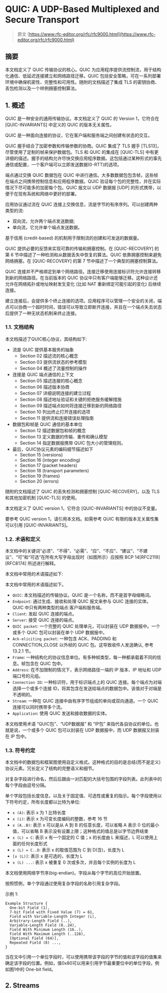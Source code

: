 # QUIC: A UDP-Based Multiplexed and Secure Transport

> 原文 [https://www.rfc-editor.org/rfc/rfc9000.html](https://www.rfc-editor.org/rfc/rfc9000.html)

## 摘要

本文档定义了 QUIC 传输协议的核心。QUIC 为应用程序提供流控制流，用于结构化通信、低延迟连接建立和网络路径迁移。QUIC 包括安全策略，可在一系列部署环境中确保机密性、完整性和可用性。随附的文档描述了集成 TLS 的密钥协商、丢包检测以及一个样例拥塞控制算法。

## 1. 概述

QUIC 是一种安全的通用传输协议。本文档定义了 QUIC 的 Version 1，它符合在 [QUIC-INVARIANTS] 中定义的 QUIC 的版本无关属性。

QUIC 是一种面向连接的协议，它在客户端和服务端之间创建有状态的交互。

QUIC 握手结合了加密参数和传输参数的协商。QUIC 集成了 TLS 握手 [TLS13]，尽管使用了定制的帧来保护数据包。TLS 和 QUIC 的集成在 [QUIC-TLS] 中有更详细的描述。握手的结构允许尽快交换应用程序数据。这包括通过某种形式的事先通信或配置，一个客户端可以立即发送数据(0-RTT)的选项。

端点通过交换 QUIC 数据包在 QUIC 中进行通信。大多数数据包包含帧，这些帧在端点之间携带控制信息和应用程序数据。QUIC 验证每个包的完整性，并在实际情况下尽可能多的加密每个包。QUIC 报文以 UDP 数据报 [UDP] 的形式携带，以便于在现有系统和网络中更好的部署。

应用协议通过流在 QUIC 连接上交换信息，流是字节的有序序列。可以创建两种类型的流:

- 双向流，允许两个端点发送数据;
- 单向流，它允许单个端点发送数据。

基于信用 (credit-based) 的机制用于限制流的创建和可发送的数据量。

QUIC 提供必要的反馈来实现可靠的传输和拥塞控制。在 [QUIC-RECOVERY] 的第 6 节中描述了一种检测和从数据丢失中恢复的算法。QUIC 依靠拥塞控制来避免网络拥塞。在 [QUIC-RECOVERY] 的第 7 节中描述了一个典型的拥塞控制算法。

QUIC 连接并不严格绑定到单个网络路径。连接迁移使用连接标识符允许连接转移到新的网络路径。在当前版本的 QUIC 协议中只有客户端能够迁移。这种设计还允许在网络拓扑或地址映射发生变化 (比如 NAT 重新绑定可能引起的变化) 后继续连接。

建立连接后，会提供多个终止连接的选项。应用程序可以管理一个安全的关闭，端点可以协商一个超时时间，错误可以导致立即断开连接，并且在一个端点失去状态后提供了一种无状态机制来终止连接。

### 1.1. 文档结构

本文档描述了QUIC核心协议，其结构如下:

- 流是 QUIC 提供基本服务的抽象
  - Section 02 描述流的核心概念
  - Section 03 提供流状态的参考模型
  - Section 04 概述了流量控制的操作
- 连接是 QUIC 端点通信的上下文
  - Section 05 描述连接的核心概念
  - Section 06 描述版本协商
  - Section 07 详细说明连接的建立过程
  - Section 08 描述地址验证和关键的拒绝服务缓解措施
  - Section 09 描述端点如何将连接迁移到新的网络路径
  - Section 10 列出终止打开连接的选项
  - Section 11 提供流和连接错误处理指南
- 数据包和帧是 QUIC 通信的基本单位
  - Section 12 描述数据包和帧的概念
  - Section 13 定义数据的传输、重传和确认模型
  - Section 14 指定数据报携带 QUIC 包大小的管理规则。
- 最后，QUIC协议元素的编码细节描述如下
  - Section 15 (versions)
  - Section 16 (integer encoding)
  - Section 17 (packet headers)
  - Section 18 (transport parameters)
  - Section 19 (frames)
  - Section 20 (errors)

随附的文档描述了 QUIC 的丢失检测和拥塞控制 [QUIC-RECOVERY]，以及 TLS 和其他加密机制 [QUIC-TLS] 的使用。

本文档定义了 QUIC version 1，它符合 [QUIC-INVARIANTS] 中的协议不变量。

要参考 QUIC version 1，请引用本文档。如需参考 QUIC 有限的版本无关属性集可以引用 [QUIC-INVARIANTS]。

### 1.2. 术语和定义

本文档中的关键词“必须”、“不得”、“必需”、“应”、“不应”、“建议”、“不建议”、“可”和“可选”在所有大写字母出现时（如图所示）应按照 BCP 14[RFC2119] [RFC8174] 所述进行解释。

本文档中常用的术语描述如下:

本文档中常用的术语描述如下。

- `QUIC`: 本文档描述的传输协议。QUIC 是一个名称，而不是首字母缩略词。
- `Endpoint`: 通过生成、接收和处理 QUIC 报文来参与 QUIC 连接的实体。QUIC 中只有两种类型的端点:客户端和服务端。
- `Client`: 发起 QUIC 连接的端点。
- `Server`: 接受 QUIC 连接的端点。
- `QUIC packet`: 一个完整的 QUIC 处理单元，可以封装在 UDP 数据报中。一个或多个 QUIC 包可以封装在单个 UDP 数据报中。
- `Ack-eliciting packet`: 一种包含 ACK、PADDING 和 CONNECTION_CLOSE 以外帧的 QUIC 包。这导致收件人发送确认, 参考 13.2.1 节。
- `Frame`:  一种结构化的协议信息单位。有多种帧类型，每一种都承载着不同的信息。帧包含在 QUIC 包中。
- `Address`: 在不加限制的情况下，表示网络路径一端的 IP 版本、IP 地址和 UDP 端口号的元组。
- `Connection ID`: 一种标识符，用于标识端点上的 QUIC 连接。每个端点为对端选择一个或多个连接 ID，将其包含在发送给端点的数据包中。该值对于对端是不透明的。
- `Stream`: 一种在 QUIC 连接中由有序字节组成的单向或双向通道。一个 QUIC 连接可以同时携带多个流。
- `Application`: 使用 QUIC 发送和接收数据的实体。

本文档使用术语 “QUIC包”、“UDP数据报” 和 “IP包” 来指代各自协议的单位。也就是说，一个或多个 QUIC 包可以封装在 UDP 数据报中，而 UDP 数据报又封装在 IP 包中。

### 1.3. 符号约定

本文档中的数据包和框架图使用自定义格式。这种格式的目的是总结(而不是定义)协议元素。冗长定义了结构的完整语义和细节。

对复杂字段进行命名，然后后跟由一对匹配的大括号包围的字段列表。此列表中的每个字段由逗号分隔。

单个字段包括长度信息，以及关于固定值、可选性或重复的指示。每个字段使用以下符号约定，所有长度都以比特为单位:

- `x (A)`: 表示 x 为 1 比特长度
- `x (i)`: 表示 x 为可变长度编码的整数，参考 16 节
- `x (A..B)`: 表示 x 可以是从 A 到 B 的任意长度，可以省略 A 表示 0 位的最小值，可以省略 B 表示没有设置上限；这种格式的值总是以字节边界结束
- `x (L) = C`: 表示 x 有一个固定的 C 值；x 的长度由 L 来描述，L 可以使用上面的任何长度形式
- `x (L) = C..D`: 表示 x 的取值范围为 C 到 D(含)，长度为 L
- `[x (L)]`: 表示 x 是可选的，长度为 L
- `x (L) ...`: 表示 x 被重复 0 次或多次，并且每个实例的长度为 L

本文档使用网络字节序(big-endian)。字段从每个字节的高位开始放置。

按照惯例，单个字段通过使用复杂字段的名称引用复杂字段。

示例 1:

```quic
Example Structure {
  One-bit Field (1),
  7-bit Field with Fixed Value (7) = 61,
  Field with Variable-Length Integer (i),
  Arbitrary-Length Field (..),
  Variable-Length Field (8..24),
  Field With Minimum Length (16..),
  Field With Maximum Length (..128),
  [Optional Field (64)],
  Repeated Field (8) ...,
}
```

当在文中引用一个单位字段时，可以使用携带该字段的字节的值和该字段的值集来确定该字段的位置。例如，值0x80可以用来引用字节最重要位中的单位字段，例如图1中的 One-bit field。

## 2. Streams
